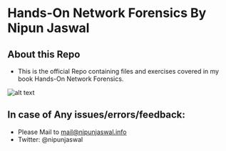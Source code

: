 # 	Hands-On Network Forensics By Nipun Jaswal
##	About this Repo

- This is the official Repo containing files and exercises covered in my book Hands-On Network Forensics.

![alt text](https://scontent-sin2-2.xx.fbcdn.net/v/t1.0-9/55730967_10218344302140501_1407531121578606592_o.jpg?_nc_cat=109&_nc_ht=scontent-sin2-2.xx&oh=ea9f044f69c6da48cdcb0b42308d7875&oe=5D0363BE)

## In case of Any issues/errors/feedback:
- Please Mail to mail@nipunjaswal.info
- Twitter: @nipunjaswal
